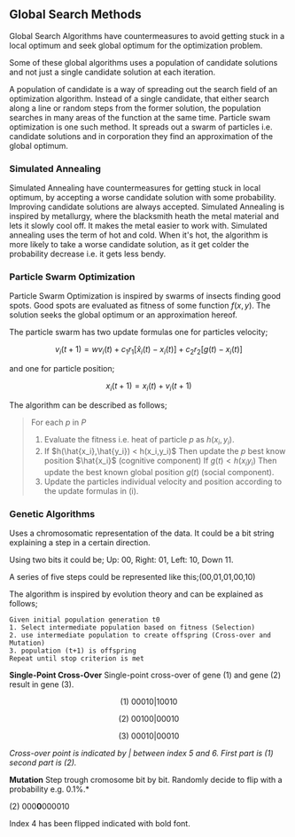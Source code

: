 ## Global Search Methods

Global Search Algorithms have countermeasures to avoid getting stuck in a local optimum and seek global optimum for the optimization problem.

Some of these global algorithms uses a population of candidate solutions and not just a single candidate solution at each iteration.

A population of candidate is a way of spreading out the search field of an optimization algorithm. Instead of a single candidate, that either search along a line or random steps from the former solution, the population searches in many areas of the function at the same time.
Particle swam optimization is one such method. It spreads out a swarm of particles i.e. candidate solutions and in corporation they find an approximation of the global optimum.

### Simulated Annealing

Simulated Annealing have countermeasures for getting stuck in local optimum, by accepting a worse candidate solution with some probability. Improving candidate solutions are always accepted. Simulated Annealing is inspired by metallurgy, where the blacksmith heath the metal material and lets it slowly cool off. It makes the metal easier to work with. Simulated annealing uses the term of hot and cold. When it's hot, the algorithm is more likely to take a worse candidate solution, as it get colder the probability decrease i.e. it gets less bendy.

### Particle Swarm Optimization

Particle Swarm Optimization is inspired by swarms of insects finding good spots. Good spots are evaluated as fitness of some function $f(x,y)$. The solution seeks the global optimum or an approximation hereof.

The particle swarm has two update formulas one for particles velocity;

$$v_i(t+1)=wv_i(t)+c_1r_1[\hat{x}_i(t)-x_i(t)]+c_2r_2[g(t)-x_i(t)]$$

and one for particle position;

$$x_i(t+1)=x_i(t)+v_i(t+1)$$

The algorithm can be described as follows;

> For each $p$ in $P$
>
> 1. Evaluate the fitness i.e. heat of particle $p$ as $h(x_i,y_i)$.
> 2. If $h(\hat{x_i},\hat{y_i}) < h(x_i,y_i)$
Then update the $p$ best know position $\hat{x_i}$ (cognitive component)
If $g(t) < h(x_iy_i)$
Then update the best known global position $g(t)$ (social component).
>3. Update the particles individual velocity and position according to the update formulas in (i).

### Genetic Algorithms

Uses a chromosomatic representation of the data. It could be a bit string explaining a step in a certain direction.

Using two bits it could be;
Up: 00, 
Right: 01, 
Left: 10, 
Down 11.

A series of five steps could be represented like this;(00,01,01,00,10)

The algorithm is inspired by evolution theory and can be explained as follows;

```
Given initial population generation t0
1. Select intermediate population based on fitness (Selection)
2. use intermediate population to create offspring (Cross-over and Mutation)
3. population (t+1) is offspring
Repeat until stop criterion is met
```

**Single-Point Cross-Over**
Single-point cross-over of gene (1) and gene (2) result in gene (3).

$$(1)\: 00010|10010$$

$$(2)\: 00100|00010$$

$$(3)\: 00010|00010$$

*Cross-over point is indicated by | between index 5 and 6. First part is (1) second part is (2).*

**Mutation**
Step trough cromosome bit by bit. Randomly decide to flip with a probability e.g.  0.1%.*

(2) $000\mathbf{0}000010$

Index 4 has been flipped indicated with bold font. 

